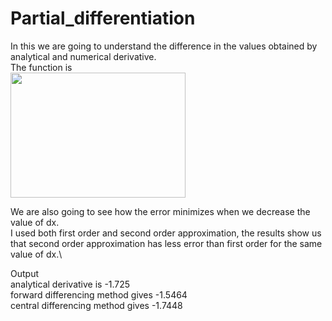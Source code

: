 # Partial_differentiation

In this we are going to understand the difference in the values obtained by analytical and numerical derivative.\
The function is\
<img src="https://user-images.githubusercontent.com/74448981/105075379-b48f5100-5aaf-11eb-83c2-88c2cb179a55.png" height="200" width="280">

We are also going to see how the error minimizes when we decrease the value of dx.\
I used both first order and second order approximation, the results show us that second order approximation has less error than first order for the same value of dx.\

Output\
analytical derivative is -1.725\
forward differencing method gives -1.5464\
central differencing method gives -1.7448
